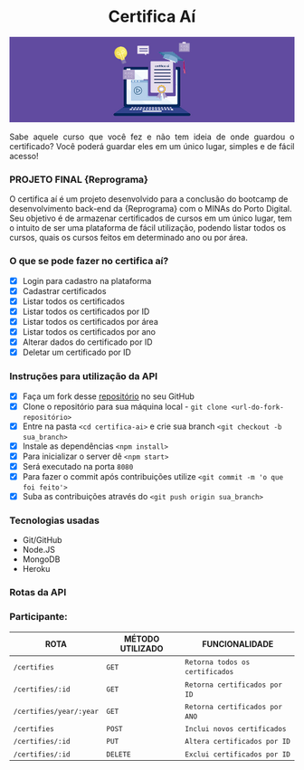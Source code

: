 <h1 align="center"> Certifica Aí </h1>

![Certifica Aí](./images/certificai.jpg)

<p align="justify"> Sabe aquele curso que você fez e não tem ideia de onde guardou o certificado? Você poderá guardar eles em um único lugar, simples e de fácil acesso! </p>

### PROJETO FINAL {Reprograma} 

O certifica aí é um projeto desenvolvido para a conclusão do bootcamp de desenvolvimento back-end da {Reprograma} com o MINAs do Porto Digital. Seu objetivo é de armazenar certificados de cursos em um único lugar, tem o intuito de ser uma plataforma de fácil utilização, podendo listar todos os cursos, quais os cursos feitos em determinado ano ou por área.

### O que se pode fazer no certifica aí?  

- [X] Login para cadastro na plataforma
- [X] Cadastrar certificados
- [X] Listar todos os certificados
- [X] Listar todos os certificados por ID
- [X] Listar todos os certificados por área
- [X] Listar todos os certificados por ano
- [X] Alterar dados do certificado por ID
- [X] Deletar um certificado por ID

### Instruções para utilização da API

- [x] Faça um fork desse [repositório](https://github.com/marilliaalves/certifica-ai) no seu GitHub
- [x] Clone o repositório para sua máquina local - `git clone <url-do-fork-repositório>`
- [x] Entre na pasta `<cd certifica-ai>` e crie sua branch `<git checkout -b sua_branch>`  
- [x] Instale as dependências `<npm install>`
- [x] Para inicializar o server dê `<npm start>`
- [x] Será executado na porta `8080`
- [x] Para fazer o commit após contribuições utilize `<git commit -m 'o que foi feito'>`
- [x] Suba as contribuições através do `<git push origin sua_branch>`

### Tecnologias usadas
* Git/GitHub
* Node.JS
* MongoDB
* Heroku

### Rotas da API

### Participante: 
|ROTA|MÉTODO UTILIZADO|FUNCIONALIDADE
| -------- | -------- | -------- 
|`/certifies`|`GET`|`Retorna todos os certificados`
|`/certifies/:id`|`GET`|`Retorna certificados por ID`
|`/certifies/year/:year`|`GET`|`Retorna certificados por ANO`
|`/certifies`|`POST`|`Inclui novos certificados`
|`/certifies/:id`|`PUT`|`Altera certificados por ID`
|`/certifies/:id`|`DELETE`|`Exclui certificados por ID`


